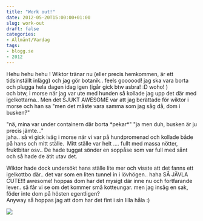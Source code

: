 ```yaml
---
title: "Work out!"
date: 2012-05-20T15:00:00+01:00
slug: work-out
draft: false
categories:
- Allmänt/Vardag
tags:
- blogg.se
- 2012
---
```

Hehu hehu hehu ! Wiktor tränar nu (eller precis hemkommen, är ett tidsinställt inlägg) och jag gör botanik.. feels goooood! jag ska vara borta och plugga hela dagen idag igen (igår gick btw asbra! :D woho! )  
och btw, i morse när jag var ute med hunden så kollade jag upp det där med igelkottarna.. Men det SJUKT AWESOME var att jag berättade för wiktor i morse och han sa "men det måste vara samma som jag såg då, dom i busken?"  
  
"nä, mina var under containern där borta \*pekar\*" "ja men duh, busken är ju precis jämte..."  
jaha.. så vi gick iväg i morse när vi var på hundpromenad och kollade både på hans och mitt ställe.  Mitt ställe var helt .... fullt med massa nötter, fruktbitar osv.. De hade tuggat sönder en soppåse som var full med sånt och så hade de ätit utav det.  
  
Wiktor hade dock undersökt hans ställe lite mer och visste att det fanns ett igelkottbo där.. det var som en liten tunnel in i lövhögen.. haha SÅ JÄVLA CUTE!!! awesome! hoppas dom har det mysigt där inne nu och fortfarande lever.. så får vi se om det kommer små kotteungar. men jag insåg en sak, föder inte dom på hösten egentligen?  
Anyway så hoppas jag att dom har det fint i sin lilla håla :)  
  
![](/assets/images/blogg.se/igelkotten_lilling_20050714_203321663.jpg)